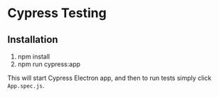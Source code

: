 # Cypress Testing

## Installation

1. npm install
2. npm run cypress:app

This will start Cypress Electron app, and then to run tests simply click `App.spec.js`.
